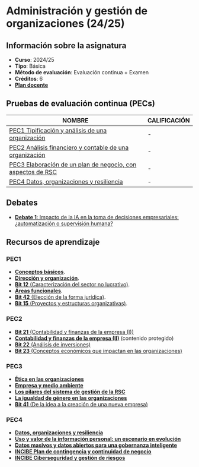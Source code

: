 # Administración y gestión de organizaciones (24/25)

## Información sobre la asignatura

- **Curso**: 2024/25
- **Tipo**: Básica
- **Método de evaluación**: Evaluación continua + Examen
- **Créditos**: 6
- [**Plan docente**](https://cv.uoc.edu/tren/trenacc/web/GAT_EXP.PLANDOCENTE?any_academico=20241&cod_asignatura=75.556&idioma=CAS&pagina=PD_PREV_PORTAL)

## Pruebas de evaluación continua (PECs)

| NOMBRE                                                              | CALIFICACIÓN |
|---------------------------------------------------------------------|--------------|
| [PEC1 Tipificación y análisis de una organización](PEC1)            | -            |
| [PEC2 Análisis financiero y contable de una organización](PEC2)     | -            |
| [PEC3 Elaboración de un plan de negocio, con aspectos de RSC](PEC3) | -            |
| [PEC4 Datos, organizaciones y resiliencia](PEC4)                    | -            |

## Debates

- [**Debate 1**: Impacto de la IA en la toma de decisiones empresariales: ¿automatización o supervisión humana?](Debate1)

## Recursos de aprendizaje

### PEC1

- [**Conceptos básicos**](https://materials.campus.uoc.edu/daisy/Materials/PID_00200485/pdf/PID_00200479.pdf).
- [**Dirección y organización**](https://materials.campus.uoc.edu/daisy/Materials/PID_00200484/pdf/PID_00200480.pdf).
- [**Bit 12** (Caracterización del sector no lucrativo)](https://campus.uoc.edu/autors/MostraPDFMaterialAction.do?id=151490&hash=48756e1f2d49fa4d05082a71834690de5a91a74a9e582e1d1a843bb63440cc51).
- [**Áreas funcionales**](https://materials.campus.uoc.edu/daisy/Materials/PID_00200486/pdf/PID_00200478.pdf).
- [**Bit 42** (Elección de la forma jurídica)](https://campus.uoc.edu/autors/MostraPDFMaterialAction.do?id=263175&hash=889f6bf2bacd51622901535a21aafe91d1eab521c9bcf0040fc4e03354eb14c8).
- [**Bit 15** (Proyectos y estructuras organizativas)](https://campus.uoc.edu/autors/MostraPDFMaterialAction.do?id=151497&hash=1c1d4b91d5b3515fa3cb83ca2e2d84d43fa76da4531b65378a46896bbff3c249).

### PEC2

- [**Bit 21** (Contabilidad y finanzas de la empresa (I))](http://cvapp.uoc.edu/autors/MostraPDFMaterialAction.do?id=263179&hash=1a0968aafeee5f7362c6a75eff9e5f2d44dad0c2f5ebe3e293116b24e5762337)
- [**Contabilidad y finanzas de la empresa (II)**](https://protected-content.ftp.uoc.edu/biblioteca/prestatgeries/05556_75556/90521.pdf) (contenido protegido)
- [**Bit 22** (Análisis de inversiones)](http://cvapp.uoc.edu/autors/MostraPDFMaterialAction.do?id=263181&hash=4c5f222055ec6ceb4523f0adfd2afc2cba2d41ca2646c41001d81e2e49cbe412)
- [**Bit 23** (Conceptos económicos que impactan en las organizaciones)](http://cvapp.uoc.edu/autors/MostraPDFMaterialAction.do?id=151500&hash=3fd646fe78d6cf5866ce7b47c92856d23aa9806cbf020d714dbc127b18408898)

### PEC3

- [**Ética en las organizaciones**](https://materials.campus.uoc.edu/cdocent/IP05_79056_00955.pdf)
- [**Empresa y medio ambiente**](https://materials.campus.uoc.edu/daisy/Materials/PID_00263792/pdf/PID_00263792.pdf)
- [**Los pilares del sistema de gestión de la RSC**](https://materials.campus.uoc.edu/daisy/Materials/PID_00253408/pdf/PID_00253408.pdf)
- [**La igualdad de género en las organizaciones**](https://materials.campus.uoc.edu/daisy/Materials/PID_00280846/pdf/PID_00280846.pdf)
- [**Bit 41** (De la idea a la creación de una nueva empresa)](http://cvapp.uoc.edu/autors/MostraPDFMaterialAction.do?id=263174&hash=1acd7edb24ed9e3ac4d09181d2953c5d042d75b712b3c2fccdfbfe33c0a9eb2d)

### PEC4

- [**Datos, organizaciones y resiliencia**](https://materials.campus.uoc.edu/daisy/Materials/PID_00278516/pdf/PID_00278516.pdf)
- [**Uso y valor de la información personal: un escenario en evolución**](https://dialnet.unirioja.es/servlet/articulo?codigo=6307843)
- [**Datos masivos y datos abiertos para una gobernanza inteligente**](https://dialnet.unirioja.es/servlet/articulo?codigo=6566268)
- [**INCIBE Plan de contingencia y continuidad de negocio**](https://www.incibe.es/empresas/que-te-interesa/plan-contingencia-continuidad-negocio)
- [**INCIBE Ciberseguridad y gestión de riesgos**](https://www.incibe.es/sites/default/files/contenidos/guias/doc/guia_ciberseguridad_gestion_riesgos_metad.pdf)